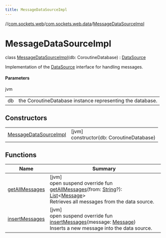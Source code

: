 ```yaml
---
title: MessageDataSourceImpl
---
```

//[com.sockets.web](../../../index.html)/[com.sockets.web.data](../index.html)/[MessageDataSourceImpl](index.html)



# MessageDataSourceImpl

class [MessageDataSourceImpl](index.html)(db: CoroutineDatabase) : [DataSource](../-data-source/index.html)

Implementation of the [DataSource](../-data-source/index.html) interface for handling messages.



#### Parameters


jvm

| | |
|---|---|
| db | the CoroutineDatabase instance representing the database. |



## Constructors


| | |
|---|---|
| [MessageDataSourceImpl](-message-data-source-impl.html) | [jvm]<br>constructor(db: CoroutineDatabase) |


## Functions


| Name | Summary |
|---|---|
| [getAllMessages](get-all-messages.html) | [jvm]<br>open suspend override fun [getAllMessages](get-all-messages.html)(from: [String](https://kotlinlang.org/api/latest/jvm/stdlib/kotlin/-string/index.html)?): [List](https://kotlinlang.org/api/latest/jvm/stdlib/kotlin.collections/-list/index.html)&lt;[Message](../-message/index.html)&gt;<br>Retrieves all messages from the data source. |
| [insertMessages](insert-messages.html) | [jvm]<br>open suspend override fun [insertMessages](insert-messages.html)(message: [Message](../-message/index.html))<br>Inserts a new message into the data source. |


